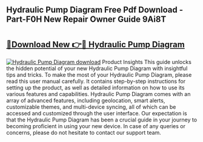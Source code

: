 ## Hydraulic Pump Diagram Free Pdf Download - Part-F0H New Repair Owner Guide 9Ai8T

# <h2><a href="http://dfrjt2.blite.top/?on=Hydraulic+Pump+Diagram">🔗Download New 👉🔴 Hydraulic Pump Diagram</a></h2>

[![Hydraulic Pump Diagram download](https://i.imgur.com/lujVjoI.png)](http://dfrjt2.blite.top/?on=Hydraulic+Pump+Diagram)
Product Insights This guide unlocks the hidden potential of your new Hydraulic Pump Diagram with insightful tips and tricks. To make the most of your Hydraulic Pump Diagram, please read this user manual carefully. It contains step-by-step instructions for setting up the product, as well as detailed information on how to use its various features and capabilities. Hydraulic Pump Diagram comes with an array of advanced features, including geolocation, smart alerts, customizable themes, and multi-device syncing, all of which can be accessed and customized through the user interface. Our expectation is that the Hydraulic Pump Diagram has been a crucial guide in your journey to becoming proficient in using your new device. In case of any queries or concerns, please do not hesitate to contact our support team.
